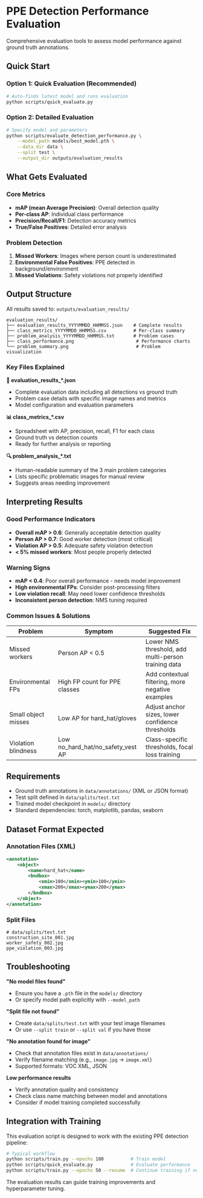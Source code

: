 # PPE Detection Performance Evaluation

Comprehensive evaluation tools to assess model performance against ground truth annotations.

## Quick Start

### Option 1: Quick Evaluation (Recommended)
```bash
# Auto-finds latest model and runs evaluation
python scripts/quick_evaluate.py
```

### Option 2: Detailed Evaluation
```bash
# Specify model and parameters
python scripts/evaluate_detection_performance.py \
    --model_path models/best_model.pth \
    --data_dir data \
    --split test \
    --output_dir outputs/evaluation_results
```

## What Gets Evaluated

### Core Metrics
- **mAP (mean Average Precision)**: Overall detection quality
- **Per-class AP**: Individual class performance
- **Precision/Recall/F1**: Detection accuracy metrics
- **True/False Positives**: Detailed error analysis

### Problem Detection
1. **Missed Workers**: Images where person count is underestimated
2. **Environmental False Positives**: PPE detected in background/environment
3. **Missed Violations**: Safety violations not properly identified

## Output Structure

All results saved to: `outputs/evaluation_results/`

```
evaluation_results/
├── evaluation_results_YYYYMMDD_HHMMSS.json    # Complete results
├── class_metrics_YYYYMMDD_HHMMSS.csv          # Per-class summary
├── problem_analysis_YYYYMMDD_HHMMSS.txt       # Problem cases
├── class_performance.png                       # Performance charts
└── problem_summary.png                         # Problem visualization
```

### Key Files Explained

**📄 evaluation_results_*.json**
- Complete evaluation data including all detections vs ground truth
- Problem case details with specific image names and metrics
- Model configuration and evaluation parameters

**📊 class_metrics_*.csv** 
- Spreadsheet with AP, precision, recall, F1 for each class
- Ground truth vs detection counts
- Ready for further analysis or reporting

**🔍 problem_analysis_*.txt**
- Human-readable summary of the 3 main problem categories
- Lists specific problematic images for manual review
- Suggests areas needing improvement

## Interpreting Results

### Good Performance Indicators
- **Overall mAP > 0.6**: Generally acceptable detection quality
- **Person AP > 0.7**: Good worker detection (most critical)
- **Violation AP > 0.5**: Adequate safety violation detection
- **< 5% missed workers**: Most people properly detected

### Warning Signs
- **mAP < 0.4**: Poor overall performance - needs model improvement
- **High environmental FPs**: Consider post-processing filters
- **Low violation recall**: May need lower confidence thresholds
- **Inconsistent person detection**: NMS tuning required

### Common Issues & Solutions

| Problem | Symptom | Suggested Fix |
|---------|---------|---------------|
| Missed workers | Person AP < 0.5 | Lower NMS threshold, add multi-person training data |
| Environmental FPs | High FP count for PPE classes | Add contextual filtering, more negative examples |
| Small object misses | Low AP for hard_hat/gloves | Adjust anchor sizes, lower confidence thresholds |
| Violation blindness | Low no_hard_hat/no_safety_vest AP | Class-specific thresholds, focal loss training |

## Requirements

- Ground truth annotations in `data/annotations/` (XML or JSON format)
- Test split defined in `data/splits/test.txt`
- Trained model checkpoint in `models/` directory
- Standard dependencies: torch, matplotlib, pandas, seaborn

## Dataset Format Expected

### Annotation Files (XML)
```xml
<annotation>
    <object>
        <name>hard_hat</name>
        <bndbox>
            <xmin>100</xmin><ymin>100</ymin>
            <xmax>200</xmax><ymax>200</ymax>
        </bndbox>
    </object>
</annotation>
```

### Split Files
```
# data/splits/test.txt
construction_site_001.jpg
worker_safety_002.jpg
ppe_violation_003.jpg
```

## Troubleshooting

**"No model files found"**
- Ensure you have a `.pth` file in the `models/` directory
- Or specify model path explicitly with `--model_path`

**"Split file not found"**
- Create `data/splits/test.txt` with your test image filenames
- Or use `--split train` or `--split val` if you have those

**"No annotation found for image"**
- Check that annotation files exist in `data/annotations/`
- Verify filename matching (e.g., `image.jpg` → `image.xml`)
- Supported formats: VOC XML, JSON

**Low performance results**
- Verify annotation quality and consistency
- Check class name matching between model and annotations
- Consider if model training completed successfully

## Integration with Training

This evaluation script is designed to work with the existing PPE detection pipeline:

```bash
# Typical workflow
python scripts/train.py --epochs 100          # Train model
python scripts/quick_evaluate.py              # Evaluate performance
python scripts/train.py --epochs 50 --resume  # Continue training if needed
```

The evaluation results can guide training improvements and hyperparameter tuning.